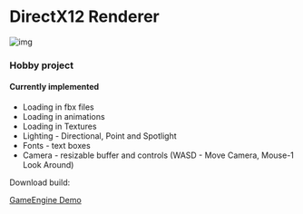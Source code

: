 # DirectX12 Renderer

![img](https://i.imgur.com/qTNeip1.png)

### Hobby project

#### Currently implemented

* Loading in fbx files
* Loading in animations
* Loading in Textures
* Lighting - Directional, Point and Spotlight
* Fonts - text boxes
* Camera - resizable buffer and controls (WASD - Move Camera, Mouse-1 Look Around)

Download build:

[GameEngine Demo](https://dl.dropboxusercontent.com/s/15o63hdqy57tk3u/Game%20engine%20demo%20build.rar?)
